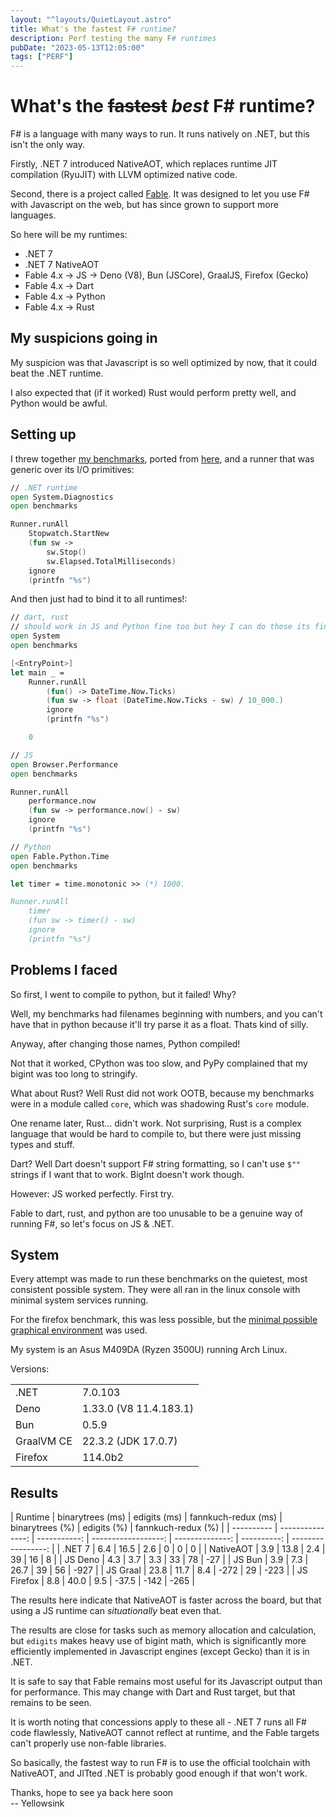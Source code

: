 ```yaml
---
layout: "^layouts/QuietLayout.astro"
title: What's the fastest F# runtime?
description: Perf testing the many F# runtimes
pubDate: "2023-05-13T12:05:00"
tags: ["PERF"]
---
```


# What's the ~~fastest~~ _best_ F# runtime?

F# is a language with many ways to run. It runs natively on .NET, but this isn't the only way.

Firstly, .NET 7 introduced NativeAOT, which replaces runtime JIT compilation (RyuJIT) with LLVM optimized native code.

Second, there is a project called [Fable](https://fable.io).
It was designed to let you use F# with Javascript on the web, but has since grown to support more languages.

So here will be my runtimes:

- .NET 7
- .NET 7 NativeAOT
- Fable 4.x -> JS -> Deno (V8), Bun (JSCore), GraalJS, Firefox (Gecko)
- Fable 4.x -> Dart
- Fable 4.x -> Python
- Fable 4.x -> Rust

## My suspicions going in

My suspicion was that Javascript is so well optimized by now, that it could beat the .NET runtime.

I also expected that (if it worked) Rust would perform pretty well, and Python would be awful.

## Setting up

I threw together [my benchmarks](https://github.com/yellowsink/qs-fsharp-benchmarks),
ported from [here](https://programming-language-benchmarks.vercel.app),
and a runner that was generic over its I/O primitives:

```fsharp
// .NET runtime
open System.Diagnostics
open benchmarks

Runner.runAll
    Stopwatch.StartNew
    (fun sw ->
        sw.Stop()
        sw.Elapsed.TotalMilliseconds)
    ignore
    (printfn "%s")
```

And then just had to bind it to all runtimes!:

```fsharp
// dart, rust
// should work in JS and Python fine too but hey I can do those its fine :p
open System
open benchmarks

[<EntryPoint>]
let main _ =
    Runner.runAll
        (fun() -> DateTime.Now.Ticks)
        (fun sw -> float (DateTime.Now.Ticks - sw) / 10_000.)
        ignore
        (printfn "%s")

    0
```

```fsharp
// JS
open Browser.Performance
open benchmarks

Runner.runAll
    performance.now
    (fun sw -> performance.now() - sw)
    ignore
    (printfn "%s")
```

```fsharp
// Python
open Fable.Python.Time
open benchmarks

let timer = time.monotonic >> (*) 1000.

Runner.runAll
    timer
    (fun sw -> timer() - sw)
    ignore
    (printfn "%s")
```

## Problems I faced

So first, I went to compile to python, but it failed! Why?

Well, my benchmarks had filenames beginning with numbers,
and you can't have that in python because it'll try parse it as a float.
Thats kind of silly.

Anyway, after changing those names, Python compiled!

Not that it worked, CPython was too slow, and PyPy complained that my bigint
was too long to stringify.

What about Rust? Well Rust did not work OOTB, because my benchmarks
were in a module called `core`, which was shadowing Rust's `core` module.

One rename later, Rust... didn't work. Not surprising, Rust is a complex
language that would be hard to compile to, but there were just missing types and stuff.

Dart? Well Dart doesn't support F# string formatting,
so I can't use `$""` strings if I want that to work.
BigInt doesn't work though.

However: JS worked perfectly. First try.

Fable to dart, rust, and python are too unusable to be a genuine way of running F#, so let's focus on JS & .NET.

## System

Every attempt was made to run these benchmarks on the quietest, most consistent possible system.
They were all ran in the linux console with minimal system services running.

For the firefox benchmark, this was less possible, but the
[minimal possible graphical environment](https://github.com/ValveSoftware/gamescope) was used.

My system is an Asus M409DA (Ryzen 3500U) running Arch Linux.

Versions:

|            |                        |
| ---------- | ---------------------- |
| .NET       | 7.0.103                |
| Deno       | 1.33.0 (V8 11.4.183.1) |
| Bun        | 0.5.9                  |
| GraalVM CE | 22.3.2 (JDK 17.0.7)    |
| Firefox    | 114.0b2                |

## Results

<div class="overflow-x-auto children:w-max mb-2">
| Runtime    | binarytrees (ms) | edigits (ms) | fannkuch-redux (ms) | binarytrees (%) | edigits (%) | fannkuch-redux (%) |
| ---------- | ---------------: | -----------: | ------------------: | --------------: | ----------: | -----------------: |
| .NET 7     |              6.4 |         16.5 |                 2.6 |               0 |           0 |                  0 |
| NativeAOT  |              3.9 |         13.8 |                 2.4 |              39 |          16 |                  8 |
| JS Deno    |              4.3 |          3.7 |                 3.3 |              33 |          78 |                -27 |
| JS Bun     |              3.9 |          7.3 |                26.7 |              39 |          56 |               -927 |
| JS Graal   |             23.8 |         11.7 |                 8.4 |            -272 |          29 |               -223 |
| JS Firefox |              8.8 |         40.0 |                 9.5 |           -37.5 |        -142 |               -265 |
</div>

The results here indicate that NativeAOT is faster across the board,
but that using a JS runtime can _situationally_ beat even that.

The results are close for tasks such as memory allocation and calculation,
but `edigits` makes heavy use of bigint math, which is significantly more efficiently
implemented in Javascript engines (except Gecko) than it is in .NET.

It is safe to say that Fable remains most useful for its Javascript output than for performance.
This may change with Dart and Rust target, but that remains to be seen.

It is worth noting that concessions apply to these all - .NET 7 runs all F# code flawlessly,
NativeAOT cannot reflect at runtime,
and the Fable targets can't properly use non-fable libraries.

So basically, the fastest way to run F# is to use the official toolchain with NativeAOT,
and JITted .NET is probably good enough if that won't work.

Thanks, hope to see ya back here soon<br/>
-- Yellowsink

